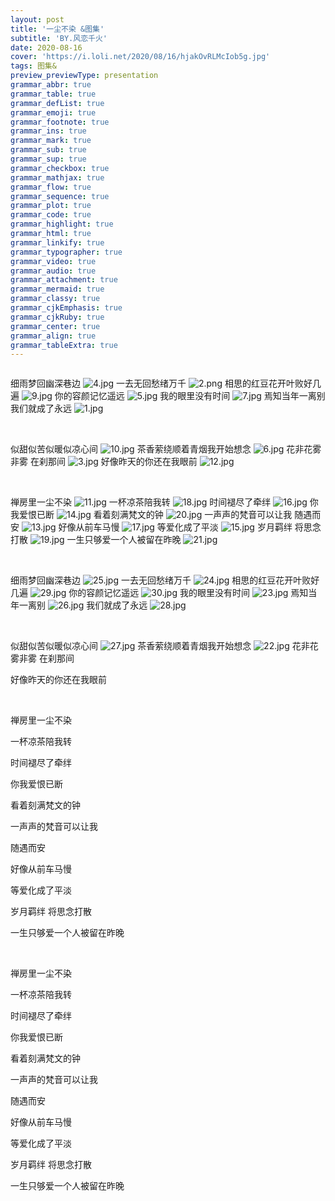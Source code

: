```yaml
---
layout: post
title: '一尘不染 &图集'
subtitle: 'BY.风恋千火'
date: 2020-08-16
cover: 'https://i.loli.net/2020/08/16/hjakOvRLMcIob5g.jpg'
tags: 图集&
preview_previewType: presentation
grammar_abbr: true
grammar_table: true
grammar_defList: true
grammar_emoji: true
grammar_footnote: true
grammar_ins: true
grammar_mark: true
grammar_sub: true
grammar_sup: true
grammar_checkbox: true
grammar_mathjax: true
grammar_flow: true
grammar_sequence: true
grammar_plot: true
grammar_code: true
grammar_highlight: true
grammar_html: true
grammar_linkify: true
grammar_typographer: true
grammar_video: true
grammar_audio: true
grammar_attachment: true
grammar_mermaid: true
grammar_classy: true
grammar_cjkEmphasis: true
grammar_cjkRuby: true
grammar_center: true
grammar_align: true
grammar_tableExtra: true
---
```


<embed autostart="true" hidden="true" loop="true" src="https://sharefs.yun.kugou.com/202101150926/766dc52a0818d36f06ec7db169f5b9a0/G161/M05/01/04/gZQEAFy4SuOAVCOKADT__FhSNE0148.mp3"></embed>

细雨梦回幽深巷边
![4.jpg](https://i.loli.net/2020/08/16/tXQ67vbsucFifLN.jpg)
一去无回愁绪万千
![2.png](https://i.loli.net/2020/08/16/ioLvpm8Gws5aQTB.png)
相思的红豆花开叶败好几遍
![9.jpg](https://i.loli.net/2020/08/16/9qNsRGu6F7cyfYa.jpg)
你的容颜记忆遥远
![5.jpg](https://i.loli.net/2020/08/16/BLrin8sNpzSaxmq.jpg)
我的眼里没有时间
![7.jpg](https://i.loli.net/2020/08/16/ASM1QjcPXy4kzIg.jpg)
焉知当年一离别我们就成了永远
![1.jpg](https://i.loli.net/2020/08/16/uVaxbMRTKYG1dO7.jpg)

<br/>

似甜似苦似暖似凉心间
![10.jpg](https://i.loli.net/2020/08/16/n196PVOZdLCTzKk.jpg)
茶香萦绕顺着青烟我开始想念
![6.jpg](https://i.loli.net/2020/08/16/x7IDigwNEj9GzV4.jpg)
花非花雾非雾 在刹那间
![3.jpg](https://i.loli.net/2020/08/16/lXDpjQzysfeqV5H.jpg)
好像昨天的你还在我眼前
![12.jpg](https://i.loli.net/2020/08/16/gakndXUOH1ivTK7.jpg)

<br/>


禅房里一尘不染
![11.jpg](https://i.loli.net/2020/08/16/xRMQDcwSZtrzTqb.jpg)
一杯凉茶陪我转
![18.jpg](https://i.loli.net/2020/08/16/q4lexsSGbZL9mwh.jpg)
时间褪尽了牵绊
![16.jpg](https://i.loli.net/2020/08/16/BHQUYMlkimgfdjs.jpg)
你我爱恨已断
![14.jpg](https://i.loli.net/2020/08/16/p7yCu5fKwlGj8dt.jpg)
看着刻满梵文的钟
![20.jpg](https://i.loli.net/2020/08/16/MRWHNL4f5BozIbv.jpg)
一声声的梵音可以让我 随遇而安
![13.jpg](https://i.loli.net/2020/08/16/fevUzE2ckRBLg9b.jpg)
好像从前车马慢
![17.jpg](https://i.loli.net/2020/08/16/XuPTBbO8nwR354h.jpg)
等爱化成了平淡
![15.jpg](https://i.loli.net/2020/08/16/F6mdvcVb3QyCtuB.jpg)
岁月羁绊 将思念打散
![19.jpg](https://i.loli.net/2020/08/16/5YkmXKAG9QLo4u7.jpg)
一生只够爱一个人被留在昨晚
![21.jpg](https://i.loli.net/2020/08/17/NMmZeOvwIbuqtiE.jpg)

<br/>

细雨梦回幽深巷边
![25.jpg](https://i.loli.net/2020/08/17/Qq2BFdwRV39GZNx.jpg)
一去无回愁绪万千
![24.jpg](https://i.loli.net/2020/08/17/bounZ92UBKYdMLt.jpg)
相思的红豆花开叶败好几遍
![29.jpg](https://i.loli.net/2020/08/17/tryfmMpG3NCi5aP.jpg)
你的容颜记忆遥远
![30.jpg](https://i.loli.net/2020/08/17/iZ6XM3zB1HAkYjW.jpg)
我的眼里没有时间
![23.jpg](https://i.loli.net/2020/08/17/NwbHYoqAEOIhaTs.jpg)
焉知当年一离别
![26.jpg](https://i.loli.net/2020/08/17/gdLDQHyWSKtbTOo.jpg)
我们就成了永远
![28.jpg](https://i.loli.net/2020/08/17/XaQjPDmAyNvT1Zo.jpg)

<br/>

似甜似苦似暖似凉心间
![27.jpg](https://i.loli.net/2020/08/17/NurnEmdw78qvPRM.jpg)
茶香萦绕顺着青烟我开始想念
![22.jpg](https://i.loli.net/2020/08/17/ToYcenWUDQ3IaES.jpg)
花非花雾非雾 在刹那间

好像昨天的你还在我眼前


<br/>

禅房里一尘不染

一杯凉茶陪我转

时间褪尽了牵绊

你我爱恨已断

看着刻满梵文的钟

一声声的梵音可以让我

随遇而安

好像从前车马慢

等爱化成了平淡

岁月羁绊 将思念打散

一生只够爱一个人被留在昨晚


<br/>

禅房里一尘不染

一杯凉茶陪我转

时间褪尽了牵绊

你我爱恨已断

看着刻满梵文的钟

一声声的梵音可以让我

随遇而安

好像从前车马慢

等爱化成了平淡

岁月羁绊 将思念打散

一生只够爱一个人被留在昨晚 